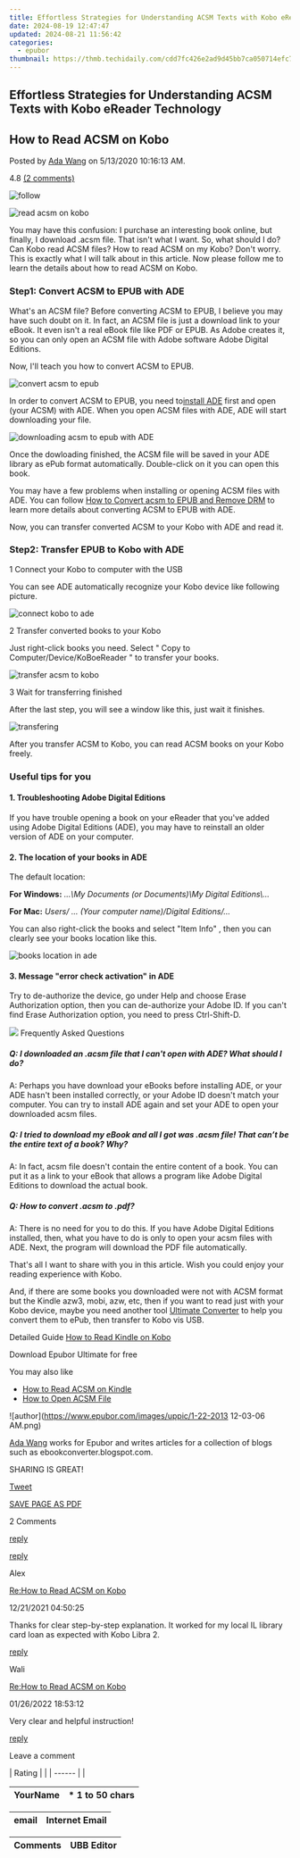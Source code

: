 ```yaml
---
title: Effortless Strategies for Understanding ACSM Texts with Kobo eReader Technology
date: 2024-08-19 12:47:47
updated: 2024-08-21 11:56:42
categories:
  - epubor
thumbnail: https://thmb.techidaily.com/cdd7fc426e2ad9d45bb7ca050714efc7a5191159c61f1ffd4157c0d0a51c0306.jpg
---
```


## Effortless Strategies for Understanding ACSM Texts with Kobo eReader Technology

## How to Read ACSM on Kobo

Posted by [Ada Wang](https://plus.google.com/+AdaWang/posts) on 5/13/2020 10:16:13 AM.

4.8 [(2 comments)](http://www.epubor.com/#comment-area) 



![follow](http://www.epubor.com/images/follow.png)

![read acsm on kobo](http://www.epubor.com/images/uppic/read-acsm-on-kobo.png) 

You may have this confusion: I purchase an interesting book online, but finally, I download .acsm file. That isn't what I want. So, what should I do? Can Kobo read ACSM files? How to read ACSM on my Kobo? Don't worry. This is exactly what I will talk about in this article. Now please follow me to learn the details about how to read ACSM on Kobo. 

### Step1: Convert ACSM to EPUB with ADE

What's an ACSM file? Before converting ACSM to EPUB, I believe you may have such doubt on it. In fact, an ACSM file is just a download link to your eBook. It even isn't a real eBook file like PDF or EPUB. As Adobe creates it, so you can only open an ACSM file with Adobe software Adobe Digital Editions. 

Now, I'll teach you how to convert ACSM to EPUB.

![convert acsm to epub](http://www.epubor.com/images/uppic/convert-acsm-to-epub.jpg)

 In order to convert ACSM to EPUB, you need to[install ADE](http://www.adobe.com/solutions/ebook/digital-editions/download.html) first and open (your ACSM) with ADE. When you open ACSM files with ADE, ADE will start downloading your file. 

![downloading acsm to epub with ADE](http://www.epubor.com/images/uppic/downloading-content.png)

Once the dowloading finished, the ACSM file will be saved in your ADE library as ePub format automatically. Double-click on it you can open this book.

You may have a few problems when installing or opening ACSM files with ADE. You can follow [How to Convert acsm to EPUB and Remove DRM](https://tools.techidaily.com/epubor/products/) to learn more details about converting ACSM to EPUB with ADE.

Now, you can transfer converted ACSM to your Kobo with ADE and read it.

### Step2: Transfer EPUB to Kobo with ADE

1 Connect your Kobo to computer with the USB

You can see ADE automatically recognize your Kobo device like following picture.

![connect kobo to ade](http://www.epubor.com/images/uppic/connect-kobo-to-ade.jpg)

2 Transfer converted books to your Kobo

Just right-click books you need. Select " Copy to Computer/Device/KoBoeReader " to transfer your books.

![transfer acsm to kobo](http://www.epubor.com/images/uppic/transfer-acsm-to-kobo.jpg)

3 Wait for transferring finished

After the last step, you will see a window like this, just wait it finishes.

![transfering](http://www.epubor.com/images/uppic/transfering.jpg)

After you transfer ACSM to Kobo, you can read ACSM books on your Kobo freely.

### Useful tips for you

#### 1\. Troubleshooting Adobe Digital Editions

If you have trouble opening a book on your eReader that you've added using Adobe Digital Editions (ADE), you may have to reinstall an older version of ADE on your computer.

#### 2\. The location of your books in ADE

The default location: 

**For Windows:** _...\\My Documents (or Documents)\\My Digital Editions\\..._

**For Mac:** _Users/ ... (Your computer name)/Digital Editions/..._

 You can also right-click the books and select "Item Info" , then you can clearly see your books location like this.

![books location in ade](http://www.epubor.com/images/uppic/books-location-in-ade.jpg)

#### 3\. Message "error check activation" in ADE

Try to de-authorize the device, go under Help and choose Erase Authorization option, then you can de-authorize your Adobe ID. If you can't find Erase Authorization option, you need to press Ctrl-Shift-D.

![](http://www.epubor.com/images/faq.png) Frequently Asked Questions

##### Q: I downloaded an .acsm file that I can't open with ADE? What should I do?

A: Perhaps you have download your eBooks before installing ADE, or your ADE hasn't been installed correctly, or your Adobe ID doesn't match your computer. You can try to install ADE again and set your ADE to open your downloaded acsm files.

##### Q: I tried to download my eBook and all I got was .acsm file! That can’t be the entire text of a book? Why?

A: In fact, acsm file doesn't contain the entire content of a book. You can put it as a link to your eBook that allows a program like Adobe Digital Editions to download the actual book. 

##### Q: How to convert .acsm to .pdf?

A: There is no need for you to do this. If you have Adobe Digital Editions installed, then, what you have to do is only to open your acsm files with ADE. Next, the program will download the PDF file automatically.

That's all I want to share with you in this article. Wish you could enjoy your reading experience with Kobo.

And, if there are some books you downloaded were not with ACSM format but the Kindle azw3, mobi, azw, etc, then if you want to read just with your Kobo device, maybe you need another tool [Ultimate Converter](https://tools.techidaily.com/epubor/ultimate/) to help you convert them to ePub, then transfer to Kobo vis USB. 

Detailed Guide [How to Read Kindle on Kobo](https://tools.techidaily.com/epubor/products/) 

Download Epubor Ultimate for free

[](https://tools.techidaily.com/epubor/ultimate/) [](https://tools.techidaily.com/epubor/ultimate/) 

You may also like

* [How to Read ACSM on Kindle](https://tools.techidaily.com/epubor/products/)
* [How to Open ACSM File](https://tools.techidaily.com/epubor/products/)

![author](https://www.epubor.com/images/uppic/1-22-2013 12-03-06 AM.png)

[Ada Wang](https://plus.google.com/+AdaWang/posts) works for Epubor and writes articles for a collection of blogs such as ebookconverter.blogspot.com.

SHARING IS GREAT!

[Tweet](https://twitter.com/share) 

[SAVE PAGE AS PDF](https://tools.techidaily.com/epubor/products/) 



2 Comments

[reply](https://tools.techidaily.com/epubor/products/) 

[reply](https://tools.techidaily.com/epubor/products/) 

Alex

[Re:How to Read ACSM on Kobo](https://tools.techidaily.com/epubor/products/)

12/21/2021 04:50:25

Thanks for clear step-by-step explanation. It worked for my local IL library card loan as expected with Kobo Libra 2.

[reply](https://tools.techidaily.com/epubor/products/) 

Wali

[Re:How to Read ACSM on Kobo](https://tools.techidaily.com/epubor/products/)

01/26/2022 18:53:12

Very clear and helpful instruction!

[reply](https://tools.techidaily.com/epubor/products/) 

Leave a comment

| Rating |  |
| ------ |  |

| YourName | \*  1 to 50 chars |
| -------- | ----------------- |

| email | Internet Email |
| ----- | -------------- |

| Comments | UBB Editor |
| -------- | ---------- |

<ins class="adsbygoogle"
     style="display:block"
     data-ad-format="autorelaxed"
     data-ad-client="ca-pub-7571918770474297"
     data-ad-slot="1223367746"></ins>



<ins class="adsbygoogle"
     style="display:block"
     data-ad-client="ca-pub-7571918770474297"
     data-ad-slot="8358498916"
     data-ad-format="auto"
     data-full-width-responsive="true"></ins>
